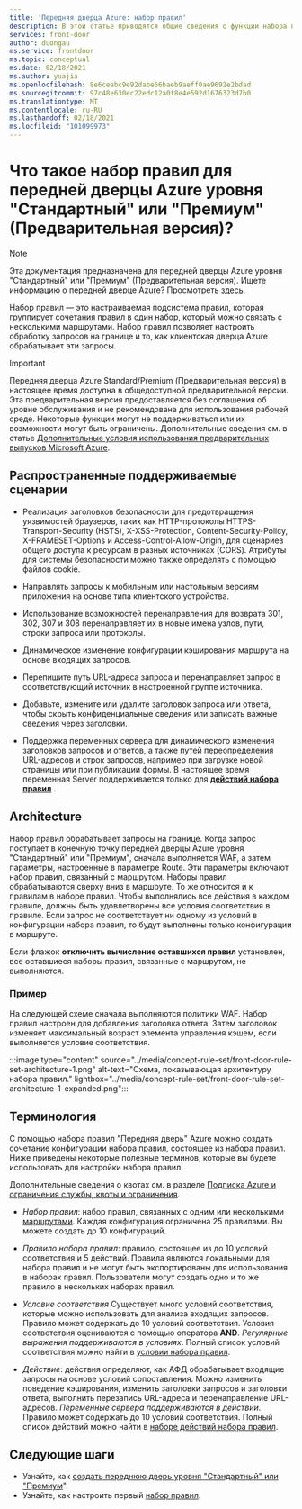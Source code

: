 ```yaml
---
title: 'Передняя дверца Azure: набор правил'
description: В этой статье приводятся общие сведения о функции набора правил для передней дверцы Azure уровня "Стандартный" или "Премиум".
services: front-door
author: duongau
ms.service: frontdoor
ms.topic: conceptual
ms.date: 02/18/2021
ms.author: yuajia
ms.openlocfilehash: 8e6ceebc9e92dabe66baeb9aeff0ae9692e2bdad
ms.sourcegitcommit: 97c48e630ec22edc12a0f8e4e592d1676323d7b0
ms.translationtype: MT
ms.contentlocale: ru-RU
ms.lasthandoff: 02/18/2021
ms.locfileid: "101099973"
---
```

# <a name="what-is-a-rule-set-for-azure-front-door-standardpremium-preview"></a>Что такое набор правил для передней дверцы Azure уровня "Стандартный" или "Премиум" (Предварительная версия)?

> [!Note]
> Эта документация предназначена для передней дверцы Azure уровня "Стандартный" или "Премиум" (Предварительная версия). Ищете информацию о передней дверце Azure? Просмотреть [здесь](../front-door-overview.md).

Набор правил — это настраиваемая подсистема правил, которая группирует сочетания правил в один набор, который можно связать с несколькими маршрутами. Набор правил позволяет настроить обработку запросов на границе и то, как клиентская дверца Azure обрабатывает эти запросы.

> [!IMPORTANT]
> Передняя дверца Azure Standard/Premium (Предварительная версия) в настоящее время доступна в общедоступной предварительной версии.
> Эта предварительная версия предоставляется без соглашения об уровне обслуживания и не рекомендована для использования рабочей среде. Некоторые функции могут не поддерживаться или их возможности могут быть ограничены.
> Дополнительные сведения см. в статье [Дополнительные условия использования предварительных выпусков Microsoft Azure](https://azure.microsoft.com/support/legal/preview-supplemental-terms/).

## <a name="common-supported-scenarios"></a>Распространенные поддерживаемые сценарии

* Реализация заголовков безопасности для предотвращения уязвимостей браузеров, таких как HTTP-протоколы HTTPS-Transport-Security (HSTS), X-XSS-Protection, Content-Security-Policy, X-FRAMESET-Options и Access-Control-Allow-Origin, для сценариев общего доступа к ресурсам в разных источниках (CORS). Атрибуты для системы безопасности можно также определять с помощью файлов cookie.

* Направлять запросы к мобильным или настольным версиям приложения на основе типа клиентского устройства.

* Использование возможностей перенаправления для возврата 301, 302, 307 и 308 перенаправляет их в новые имена узлов, пути, строки запроса или протоколы.

* Динамическое изменение конфигурации кэширования маршрута на основе входящих запросов.

* Перепишите путь URL-адреса запроса и перенаправляет запрос в соответствующий источник в настроенной группе источника.

* Добавьте, измените или удалите заголовок запроса или ответа, чтобы скрыть конфиденциальные сведения или записать важные сведения через заголовки.

* Поддержка переменных сервера для динамического изменения заголовков запросов и ответов, а также путей переопределения URL-адресов и строк запросов, например при загрузке новой страницы или при публикации формы. В настоящее время переменная Server поддерживается только для **[действий набора правил](concept-rule-set-actions.md)** .

## <a name="architecture"></a>Architecture

Набор правил обрабатывает запросы на границе. Когда запрос поступает в конечную точку передней дверцы Azure уровня "Стандартный" или "Премиум", сначала выполняется WAF, а затем параметры, настроенные в параметре Route. Эти параметры включают набор правил, связанный с маршрутом. Наборы правил обрабатываются сверху вниз в маршруте. То же относится и к правилам в наборе правил. Чтобы выполнялись все действия в каждом правиле, должны быть удовлетворены все условия соответствия в правиле. Если запрос не соответствует ни одному из условий в конфигурации набора правил, то будут выполнены только конфигурации в маршруте.

Если флажок **отключить вычисление оставшихся правил** установлен, все оставшиеся наборы правил, связанные с маршрутом, не выполняются.  

### <a name="example"></a>Пример

На следующей схеме сначала выполняются политики WAF. Набор правил настроен для добавления заголовка ответа. Затем заголовок изменяет максимальный возраст элемента управления кэшем, если выполняется условие соответствия.

:::image type="content" source="../media/concept-rule-set/front-door-rule-set-architecture-1.png" alt-text="Схема, показывающая архитектуру набора правил." lightbox="../media/concept-rule-set/front-door-rule-set-architecture-1-expanded.png":::

## <a name="terminology"></a>Терминология

С помощью набора правил "Передняя дверь" Azure можно создать сочетание конфигурации набора правил, состоящее из набора правил. Ниже приведены некоторые полезные терминов, которые вы будете использовать для настройки набора правил.

Дополнительные сведения о квотах см. в разделе [Подписка Azure и ограничения службы, квоты и ограничения](../../azure-resource-manager/management/azure-subscription-service-limits.md).

* *Набор правил*: набор правил, связанных с одним или несколькими [маршрутами](concept-route.md). Каждая конфигурация ограничена 25 правилами. Вы можете создать до 10 конфигураций.

* *Правило набора правил*: правило, состоящее из до 10 условий соответствия и 5 действий. Правила являются локальными для набора правил и не могут быть экспортированы для использования в наборах правил. Пользователи могут создать одно и то же правило в нескольких наборах правил.

* *Условие соответствия* Существует много условий соответствия, которые можно использовать для анализа входящих запросов. Правило может содержать до 10 условий соответствия. Условия соответствия оцениваются с помощью оператора **AND**. *Регулярные выражения поддерживаются в условиях*. Полный список условий соответствия можно найти в [условии набора правил](concept-rule-set-match-conditions.md).

* *Действие*: действия определяют, как АФД обрабатывает входящие запросы на основе условий сопоставления. Можно изменить поведение кэширования, изменить заголовки запросов и заголовки ответа, выполнить перезапись URL-адреса и перенаправление URL-адресов. *Переменные сервера поддерживаются в действии*. Правило может содержать до 10 условий соответствия. Полный список действий можно найти в [наборе действий набора правил](concept-rule-set-actions.md).

## <a name="next-steps"></a>Следующие шаги

* Узнайте, как [создать переднюю дверь уровня "Стандартный" или "Премиум](create-front-door-portal.md)".
* Узнайте, как настроить первый [набор правил](how-to-configure-rule-set.md).
 
